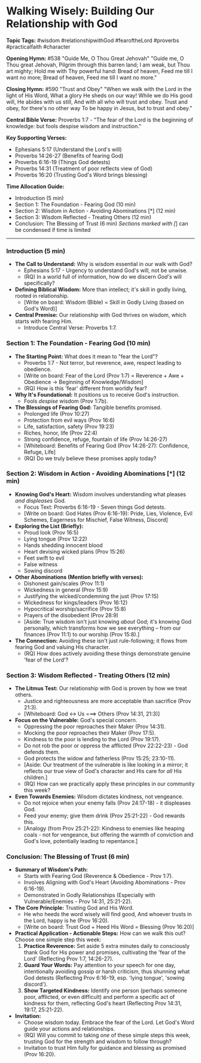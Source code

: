 # Walking Wisely: Building Our Relationship with God

**Topic Tags:** #wisdom #relationshipwithGod #fearoftheLord #proverbs #practicalfaith #character

**Opening Hymn:** #538 "Guide Me, O Thou Great Jehovah"
"Guide me, O Thou great Jehovah, Pilgrim through this barren land; I am weak, but Thou art mighty; Hold me with Thy powerful hand: Bread of heaven, Feed me till I want no more; Bread of heaven, Feed me till I want no more."

**Closing Hymn:** #590 "Trust and Obey"
"When we walk with the Lord in the light of His Word, What a glory He sheds on our way! While we do His good will, He abides with us still, And with all who will trust and obey. Trust and obey, for there's no other way To be happy in Jesus, but to trust and obey."

**Central Bible Verse:** Proverbs 1:7 - "The fear of the Lord is the beginning of knowledge: but fools despise wisdom and instruction."

**Key Supporting Verses:**
*   Ephesians 5:17 (Understand the Lord's will)
*   Proverbs 14:26-27 (Benefits of fearing God)
*   Proverbs 6:16-19 (Things God detests)
*   Proverbs 14:31 (Treatment of poor reflects view of God)
*   Proverbs 16:20 (Trusting God's Word brings blessing)

**Time Allocation Guide:**
- Introduction (5 min)
- Section 1: The Foundation - Fearing God (10 min)
- Section 2: Wisdom in Action - Avoiding Abominations [*] (12 min)
- Section 3: Wisdom Reflected - Treating Others (12 min)
- Conclusion: The Blessing of Trust (6 min)
*Sections marked with [*] can be condensed if time is limited

---

### Introduction (5 min)

-   **The Call to Understand:** Why is wisdom essential in our walk with God?
    -   Ephesians 5:17 - Urgency to understand God's will, not be unwise.
    -   (RQ) In a world full of information, how do we discern *God's* will specifically?
-   **Defining Biblical Wisdom:** More than intellect; it's skill in godly living, rooted in relationship.
    -   [Write on board: Wisdom (Bible) = Skill in Godly Living (based on God's Word)]
-   **Central Premise:** Our relationship with God thrives on wisdom, which starts with fearing Him.
    -   Introduce Central Verse: Proverbs 1:7.

### Section 1: The Foundation - Fearing God (10 min)

-   **The Starting Point:** What does it mean to "fear the Lord"?
    -   Proverbs 1:7 - Not terror, but reverence, awe, respect leading to obedience.
    -   [Write on board: Fear of the Lord (Prov 1:7) = Reverence + Awe + Obedience -> Beginning of Knowledge/Wisdom]
    -   (RQ) How is this 'fear' different from worldly fear?
-   **Why It's Foundational:** It positions us to receive God's instruction.
    -   Fools *despise* wisdom (Prov 1:7b).
-   **The Blessings of Fearing God:** Tangible benefits promised.
    -   Prolonged life (Prov 10:27)
    -   Protection from evil ways (Prov 16:6)
    -   Life, satisfaction, safety (Prov 19:23)
    -   Riches, honor, life (Prov 22:4)
    -   Strong confidence, refuge, fountain of life (Prov 14:26-27)
    -   [Whiteboard: Benefits of Fearing God (Prov 14:26-27): Confidence, Refuge, Life]
    -   (RQ) Do we truly believe these promises apply today?

### Section 2: Wisdom in Action - Avoiding Abominations [*] (12 min)

-   **Knowing God's Heart:** Wisdom involves understanding what pleases *and displeases* God.
    -   Focus Text: Proverbs 6:16-19 - Seven things God detests.
    -   [Write on board: God Hates (Prov 6:16-19): Pride, Lies, Violence, Evil Schemes, Eagerness for Mischief, False Witness, Discord]
-   **Exploring the List (Briefly):**
    -   Proud look (Prov 16:5)
    -   Lying tongue (Prov 12:22)
    -   Hands shedding innocent blood
    -   Heart devising wicked plans (Prov 15:26)
    -   Feet swift to evil
    -   False witness
    -   Sowing discord
-   **Other Abominations (Mention briefly with verses):**
    -   Dishonest gain/scales (Prov 11:1)
    -   Wickedness in general (Prov 15:9)
    -   Justifying the wicked/condemning the just (Prov 17:15)
    -   Wickedness for kings/leaders (Prov 16:12)
    -   Hypocritical worship/sacrifice (Prov 15:8)
    -   Prayers of the disobedient (Prov 28:9)
    -   [Aside: True wisdom isn't just knowing *about* God; it's knowing God personally, which transforms how we see everything – from our finances (Prov 11:1) to our worship (Prov 15:8).]
-   **The Connection:** Avoiding these isn't just rule-following; it flows from fearing God and valuing His character.
    -   (RQ) How does actively avoiding these things demonstrate genuine 'fear of the Lord'?

### Section 3: Wisdom Reflected - Treating Others (12 min)

-   **The Litmus Test:** Our relationship with God is proven by how we treat others.
    -   Justice and righteousness are more acceptable than sacrifice (Prov 21:3).
    -   [Whiteboard: God <-> Us ===> Others (Prov 14:31, 21:3)]
-   **Focus on the Vulnerable:** God's special concern.
    -   Oppressing the poor reproaches their Maker (Prov 14:31).
    -   Mocking the poor reproaches their Maker (Prov 17:5).
    -   Kindness to the poor is lending to the Lord (Prov 19:17).
    -   Do not rob the poor or oppress the afflicted (Prov 22:22-23) - God defends them.
    -   God protects the widow and fatherless (Prov 15:25; 23:10-11).
    -   [Aside: Our treatment of the vulnerable is like looking in a mirror; it reflects our true view of God's character and His care for *all* His children.]
    -   (RQ) How can we practically apply these principles in our community this week?
-   **Even Towards Enemies:** Wisdom dictates kindness, not vengeance.
    -   Do not rejoice when your enemy falls (Prov 24:17-18) - it displeases God.
    -   Feed your enemy; give them drink (Prov 25:21-22) - God rewards this.
    -   [Analogy (from Prov 25:21-22): Kindness to enemies like heaping coals - not for vengeance, but offering the warmth of conviction and God's love, potentially leading to repentance.]

### Conclusion: The Blessing of Trust (6 min)

-   **Summary of Wisdom's Path:**
    -   Starts with Fearing God (Reverence & Obedience - Prov 1:7).
    -   Involves Aligning with God's Heart (Avoiding Abominations - Prov 6:16-19).
    -   Demonstrated in Godly Relationships (Especially with Vulnerable/Enemies - Prov 14:31, 25:21-22).
-   **The Core Principle:** Trusting God and His Word.
    -   He who heeds the word wisely will find good, And whoever trusts in the Lord, happy is he (Prov 16:20).
    -   [Write on board: Trust God + Heed His Word = Blessing (Prov 16:20)]
-   **Practical Application - Actionable Steps:** How can we walk this out? Choose one simple step this week:
    1.  **Practice Reverence:** Set aside 5 extra minutes daily to consciously thank God for His power and promises, cultivating the 'fear of the Lord' (Reflecting Prov 1:7, 14:26-27).
    2.  **Guard Your Words:** Pay attention to your speech for one day, intentionally avoiding gossip or harsh criticism, thus shunning what God detests (Reflecting Prov 6:16-19, esp. 'lying tongue', 'sowing discord').
    3.  **Show Targeted Kindness:** Identify one person (perhaps someone poor, afflicted, or even difficult) and perform a specific act of kindness for them, reflecting God's heart (Reflecting Prov 14:31, 19:17, 25:21-22).
-   **Invitation:**
    -   Choose wisdom today. Embrace the fear of the Lord. Let God's Word guide your actions and relationships.
    -   (RQ) Will you commit to taking *one* of these simple steps this week, trusting God for the strength and wisdom to follow through?
    -   Invitation to trust Him fully for guidance and blessing as promised (Prov 16:20).
